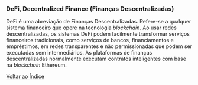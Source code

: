 ### DeFi, Decentralized Finance (Finanças Descentralizadas)

DeFi é uma abreviação de Finanças Descentralizadas. Refere-se a qualquer sistema financeiro que opere na tecnologia _blockchain_. Ao usar redes descentralizadas, os sistemas DeFi podem facilmente transformar serviços financeiros tradicionais, como serviços de bancos, financiamentos e empréstimos, em redes transparentes e não permissionadas que podem ser executadas sem intermediários. As plataformas de finanças descentralizadas normalmente executam contratos inteligentes com base na _blockchain_ Ethereum.

[Voltar ao Índice](../)